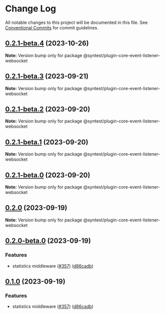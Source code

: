 # Change Log

All notable changes to this project will be documented in this file.
See [Conventional Commits](https://conventionalcommits.org) for commit guidelines.

## [0.2.1-beta.4](https://github.com/syntest-framework/syntest-framework/compare/@syntest/plugin-core-event-listener-websocket@0.2.1-beta.3...@syntest/plugin-core-event-listener-websocket@0.2.1-beta.4) (2023-10-26)

**Note:** Version bump only for package @syntest/plugin-core-event-listener-websocket

## [0.2.1-beta.3](https://github.com/syntest-framework/syntest-framework/compare/@syntest/plugin-core-event-listener-websocket@0.2.1-beta.2...@syntest/plugin-core-event-listener-websocket@0.2.1-beta.3) (2023-09-21)

**Note:** Version bump only for package @syntest/plugin-core-event-listener-websocket

## [0.2.1-beta.2](https://github.com/syntest-framework/syntest-framework/compare/@syntest/plugin-core-event-listener-websocket@0.2.1-beta.1...@syntest/plugin-core-event-listener-websocket@0.2.1-beta.2) (2023-09-20)

**Note:** Version bump only for package @syntest/plugin-core-event-listener-websocket

## [0.2.1-beta.1](https://github.com/syntest-framework/syntest-framework/compare/@syntest/plugin-core-event-listener-websocket@0.2.1-beta.0...@syntest/plugin-core-event-listener-websocket@0.2.1-beta.1) (2023-09-20)

**Note:** Version bump only for package @syntest/plugin-core-event-listener-websocket

## [0.2.1-beta.0](https://github.com/syntest-framework/syntest-framework/compare/@syntest/plugin-core-event-listener-websocket@0.2.0...@syntest/plugin-core-event-listener-websocket@0.2.1-beta.0) (2023-09-20)

**Note:** Version bump only for package @syntest/plugin-core-event-listener-websocket

## [0.2.0](https://github.com/syntest-framework/syntest-framework/compare/@syntest/plugin-core-event-listener-websocket@0.2.0-beta.0...@syntest/plugin-core-event-listener-websocket@0.2.0) (2023-09-19)

**Note:** Version bump only for package @syntest/plugin-core-event-listener-websocket

## [0.2.0-beta.0](https://github.com/syntest-framework/syntest-framework/compare/@syntest/plugin-core-event-listener-websocket@0.1.0-beta.3...@syntest/plugin-core-event-listener-websocket@0.2.0-beta.0) (2023-09-19)

### Features

- statistics middleware ([#357](https://github.com/syntest-framework/syntest-framework/issues/357)) ([d86cadb](https://github.com/syntest-framework/syntest-framework/commit/d86cadb23523ce89688e98cc0805a8fee31e531d))

## [0.1.0](https://github.com/syntest-framework/syntest-framework/compare/@syntest/plugin-core-event-listener-websocket@0.1.0-beta.3...@syntest/plugin-core-event-listener-websocket@0.1.0) (2023-09-19)

### Features

- statistics middleware ([#357](https://github.com/syntest-framework/syntest-framework/issues/357)) ([d86cadb](https://github.com/syntest-framework/syntest-framework/commit/d86cadb23523ce89688e98cc0805a8fee31e531d))
